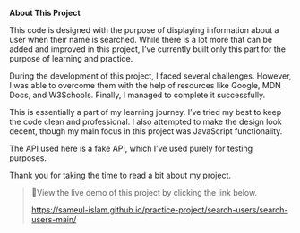 **About This Project**

This code is designed with the purpose of displaying information about a user when their name is searched. While there is a lot more that can be added and improved in this project, I’ve currently built only this part for the purpose of learning and practice.

During the development of this project, I faced several challenges. However, I was able to overcome them with the help of resources like Google, MDN Docs, and W3Schools. Finally, I managed to complete it successfully.

This is essentially a part of my learning journey. I’ve tried my best to keep the code clean and professional. I also attempted to make the design look decent, though my main focus in this project was JavaScript functionality.

The API used here is a fake API, which I’ve used purely for testing purposes.

Thank you for taking the time to read a bit about my project.

> 🔗View the live demo of this project by clicking the link below.
> 
> https://sameul-islam.github.io/practice-project/search-users/search-users-main/
